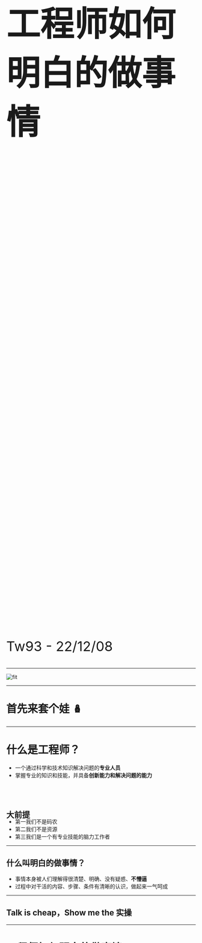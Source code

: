 <div style="height:80vh;display:flex;align-items:center;">
    <h1 style="font-size:90px">工程师如何明白的做事情</h1>
</div>
<p style="margin-top:-60px; font-size:36px">Tw93 - 22/12/08</p>

---

<!-- .slide: data-background="#151113" -->

![fit](https://cdn.fliggy.com/upic/1h2HrE.png)

---

# 首先来套个娃 🪆

---

# 什么是工程师？

- 一个通过科学和技术知识解决问题的**专业人员**
- 掌握专业的知识和技能，并具备**创新能力和解决问题的能力**

<br>

<h2 style="margin-bottom:-20px;margin-top:48px">大前提</h2> <!-- .element: class="fragment" data-fragment-index="1" -->

- 第一我们不是码农<!-- .element: class="fragment" data-fragment-index="1" -->
- 第二我们不是资源<!-- .element: class="fragment" data-fragment-index="1" -->
- 第三我们是一个有专业技能的脑力工作者<!-- .element: class="fragment" data-fragment-index="1" -->

---

## 什么叫明白的做事情？

- 事情本身被人们理解得很清楚、明确、没有疑惑、**不懵逼** <!-- .element: class="fragment" data-fragment-index="1" -->
- 过程中对干活的内容、步骤、条件有清晰的认识，做起来一气呵成

---

## Talk is cheap，Show me the 实操

---

# 工程师如何明白的做事情

1. 理清楚
2. 讲明白
3. 做到位

<br><br>
当你理清楚了问题是什么？为什么出现？怎么做？做的过程会很有逻辑，而且还是自己想写的代码，你会发现真的很爽 😃<!-- .element: class="fragment" data-fragment-index="1" -->

---

# 如何**理清楚**问题

---

## 简单归纳出这个问题是什么

1. 最原始的需求/问题是什么？
2. 为什么要解决这个问题？不解决会有什么影响？**不做效率最高 🙊**<!-- .element: class="fragment" data-fragment-index="1" -->
3. 问题发生的根本原因是什么？
4. 这个定义对于其他人能否听得懂？

<br><br>🌰：发现 XXX 无线端用户使用量明显低于 PC 端，排查是有多处用户外出必备功能有卡点，假如不解决会很影响用户的使用效率。<!-- .element: class="fragment" data-fragment-index="2" -->

---

## 我常用拆问题的思维模型

1. MECE 分解法：相互独立，完全穷尽的分解出最小的问题 **分类**<!-- .element: class="fragment" data-fragment-index="1" -->
2. 归因回溯法：通过不同地反推追问，从而找到深层的原因 **假设**<!-- .element: class="fragment" data-fragment-index="1" -->
3. 5W2H：What、Who、Where、When、Why、How、How Much **角度**<!-- .element: class="fragment" data-fragment-index="1" -->

---

# MECE 分解法

Mutually Exclusive 各部分之间**相互独立**，Collectively Exhaustive 所有部分**完全穷尽**。用于将一个大问题拆分成若干个互相排斥且集合完备的小问题，让你很清晰简单的解决。

- 二分法：找一个维度，分成 2 个部分，如中国/外国
- 过程法：事情发展的时间顺序，流程，程序，如 SOP
- 要素法：根据事物重要的几个要素进行划分，如夸人
- 公式法：简单数学公式，如 耗时 = 前端+传输+接口
- 矩阵法：将一个事物拆分成两维度变成 4 个象限，如重要紧急

---

# 归因回溯法

一种通过 **逐步排查和分析多个可能** 的原因，来寻找事件真正的原因的方法，从事件发生后的结果入手，逆序推断，最终找到真正的原因。

<br>

**🌰：一个视频客户端，播放稳定性数据突然发生了 30%的下降，如何用找到问题**<!-- .element: class="fragment" data-fragment-index="1" -->

<br>

🤔：是不是系统的原因 -> 是不是网络的问题 -> 是不是手机品牌的原因 -> 是不是 App 版本问题<!-- .element: class="fragment" data-fragment-index="2" -->

---

# 5W2H 法

- 🐝 What、Who、Where、When、Why、How、How Much
- 💡 在 **计划做一款产品** 的时候，用这个方法来明确需求痛点
- 🥸 用于自问自答的方式来 **发觉问题深层次的原因**

<br>
&nbsp;

<p style="font-size: 32px">💡：这是什么产品->什么时候上线->在什么地方使用->为什么需要做它->主要用户是谁->怎么来实现->需要花费啥</p><!-- .element: class="fragment" data-fragment-index="1" -->
<br>
<p style="font-size: 32px">🥸：1940 年代，杰弗逊纪念堂墙比周围其他有更多的裂纹，需要花大量资金来修补墙，开始认为是清洁剂的问题，解决办法是减少次数，换牌子？（墙脏->鸟粪->燕子->蜘蛛->飞虫->光大）</p> <!-- .element: class="fragment" data-fragment-index="2" -->

---

# 怎么判断问题理清楚了

- 还有没有懵逼的地方吗？
- 还有没有没有考虑到到的点？
- 你已经完全没有问题困恼了
- 无论别个怎么 argue，我基本上可以答得上来

---

# 想明白后，那怎么**讲到位**呢？

---

<h1 style="text-align:left">或者说 💡<br>如何让<b>同事</b>也很清楚这个事情</h1>

---

# 如何写一个很明白的文档

1. **组织结构有逻辑感**，标题和副标题、段落分组，脑图先行
2. **简单接地气的表达**，清晰易理解的描述，看得懂，讲逻辑
3. **很恰当的例子**，实际或者模拟的案例、Demo 的案例、流程图

<br><br>如何判断写明白了：别人看着你的文档，也就可以开始写代码了 🤓<!-- .element: class="fragment" data-fragment-index="1" -->

---

# 可以去查一下 RFC

Request for Comments，一种指导制定互联网标准的文档格式
</br><br>

1. 明确是谁来读，文章目的，并确定其适用的范围
2. 描述问题的背景和相关的已有解决方案
3. 对解决方案详细阐述，有清晰的逻辑推理和可实现的细节
4. 未解决的问题以及未来可能性的说明

---

# 写文档的反例思考

- **为了万无一失，是否需要对不同的人写不同的文档？**<!-- .element: class="fragment" data-fragment-index="1" -->
- **是否为了显示我的牛逼，将简单逻辑写得很复杂？**<!-- .element: class="fragment" data-fragment-index="2" -->
- **为了显示我很有“味道”，出现大量赋能、抓手、麻将大图**<!-- .element: class="fragment" data-fragment-index="3" -->
- **由于 TL 催我交作业，想不出来只能编，其实我自己都觉得不靠谱**<!-- .element: class="fragment" data-fragment-index="4" -->

---

# 写清楚了，讲就简单了吗 😖

---

# 我讲事情的时候很容易紧张？

1. 首先明确任何人讲东西都会紧张，只不过他熟练了而已
2. 你感觉到的普通紧张，其实别人看不出来
3. 假如你准备好了，你会很自信，让你没有那么紧张

---

# 讲明白事情常用模型 - STAR

- Situation：遇到的具体**情景**
- Task：需要解决的问题或**任务**
- Action：采取的**行动**和实施的过程
- Result：采取行动的**结果**

<br><br>
🌰：我们打算如何解决XXX的性能体验问题？<!-- .element: class="fragment" data-fragment-index="1" -->

---

# 如何让合作方买账 - SCQA

- Situation：由大家都熟悉的**情景**事实引入
- Complication：实际情况往往和我们的要求有**冲突**
- Question：出现**问题**怎么办
- Answer：**回答**我们的解决方案是什么

<br><br>

🤦🏻‍♀️🌰：一句你可能记得住一辈子的广告语，“得了灰指甲，一个传染俩，问我怎么办，马上用亮甲” <!-- .element: class="fragment" data-fragment-index="1" -->

---

# **没有**讲明白的情况 🥲

- **听的人自己在做自己的事情，甚至有一点想睡觉**<!-- .element: class="fragment" data-fragment-index="1" -->
- **听的人没有任何和你讨论的点，一问就是好好好**<!-- .element: class="fragment" data-fragment-index="2" -->
- **听的人一脑袋的问号？？不断 argue**<!-- .element: class="fragment" data-fragment-index="3" -->
- **"我"高度太高了，你们听不懂是你们能力不够**<!-- .element: class="fragment" data-fragment-index="4" -->

---

<h1 style="text-align:left">讲到位了<br>那就去<b>做明白吧！</b></h1>

---

<h1 style="text-align:left">啊！我不会写代码😰<br>哈哈那就帮不到你了</h1>

---

<h1 style="text-align:left">不过有时做的过程中<br>发现有变化我该怎么办？</h1>

---

# 怎么证明自己做好了呢？

---

# 可能大部分同学想到的是数据 <span>😭</span><!-- .element: class="fragment" data-fragment-index="1" -->

---

<h1 style="text-align:left">但对于我们工程师而言<br><b>其实还有很多方式...</b><!-- .element: class="fragment" data-fragment-index="1" --></h1>

---

# Last but not least

---

# 如何将工程师本身做明白呢？

---

# 1️⃣ 有专业技能

---

# 2️⃣ 能讲明白事情

---

# 3️⃣ 会解决各种问题

---

# 4️⃣ 有完成事情的 PM 能力

---

# 5️⃣ 不断学习折腾有新点子

---

# 6️⃣ 懂做易于使用的产品

---

<!-- .slide: data-background="#151113" -->

![fit](https://cdn.fliggy.com/upic/l7VXSd.png)
